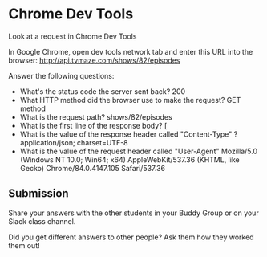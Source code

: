 # Chrome Dev Tools

Look at a request in Chrome Dev Tools

In Google Chrome, open dev tools network tab and enter this URL into the browser: http://api.tvmaze.com/shows/82/episodes

Answer the following questions:

- What's the status code the server sent back?
200 
- What HTTP method did the browser use to make the request?
GET method
- What is the request path?
shows/82/episodes
- What is the first line of the response body?
[
- What is the value of the response header called "Content-Type" ?
application/json; charset=UTF-8
- What is the value of the request header called "User-Agent"
Mozilla/5.0 (Windows NT 10.0; Win64; x64) AppleWebKit/537.36 (KHTML, like Gecko) Chrome/84.0.4147.105 Safari/537.36

## Submission

Share your answers with the other students in your Buddy Group or on your Slack class channel.

Did you get different answers to other people? Ask them how they worked them out!
